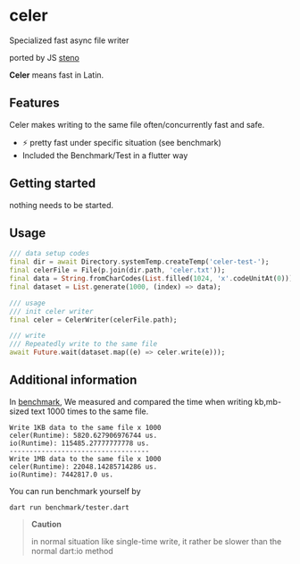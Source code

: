 <!-- 
This README describes the package. If you publish this package to pub.dev,
this README's contents appear on the landing page for your package.

For information about how to write a good package README, see the guide for
[writing package pages](https://dart.dev/guides/libraries/writing-package-pages). 

For general information about developing packages, see the Dart guide for
[creating packages](https://dart.dev/guides/libraries/create-library-packages)
and the Flutter guide for
[developing packages and plugins](https://flutter.dev/developing-packages). 
-->

# celer

Specialized fast async file writer

ported by JS [steno](https://github.com/typicode/steno)

**Celer** means fast in Latin.

## Features

Celer makes writing to the same file often/concurrently fast and safe.

- ⚡ pretty fast under specific situation (see benchmark)
- Included the Benchmark/Test in a flutter way

## Getting started

nothing needs to be started.

## Usage

```dart
/// data setup codes
final dir = await Directory.systemTemp.createTemp('celer-test-');
final celerFile = File(p.join(dir.path, 'celer.txt'));
final data = String.fromCharCodes(List.filled(1024, 'x'.codeUnitAt(0)));
final dataset = List.generate(1000, (index) => data);

/// usage
/// init celer writer
final celer = CelerWriter(celerFile.path);

/// write
/// Repeatedly write to the same file
await Future.wait(dataset.map((e) => celer.write(e)));
```

## Additional information

In [benchmark](benchmark/tester.dart), We measured and compared the time when writing kb,mb-sized text 1000 times to the same file.


```text
Write 1KB data to the same file x 1000
celer(Runtime): 5820.627906976744 us.
io(Runtime): 115485.27777777778 us.
-----------------------------------
Write 1MB data to the same file x 1000
celer(Runtime): 22048.14285714286 us.
io(Runtime): 7442817.0 us.
```

You can run benchmark yourself by

```shell
dart run benchmark/tester.dart
```

> **Caution**
>
> in normal situation like single-time write, it rather be slower than the normal dart:io method